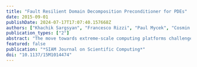 ```yaml
---
title: "Fault Resilient Domain Decomposition Preconditioner for PDEs"
date: 2015-09-01
publishDate: 2024-07-17T17:07:40.157668Z
authors: ["Khachik Sargsyan", "Francesco Rizzi", "Paul Mycek", "Cosmin Safta", "Karla Morris", "Habib N. Najm", "Olivier Le Maître", "Omar Knio", "Bert Debusschere"]
publication_types: ["2"]
abstract: "The move towards extreme-scale computing platforms challenges scientific simulations in many ways. Given the recent tendencies in computer architecture development, one needs to reformulate legacy codes in order to cope with large amounts of communication, system faults, and requirements of low-memory usage per core. In this work, we develop a novel framework for solving PDEs via domain decomposition that reformulates the solution as a state of knowledge with a probabilistic interpretation. Such reformulation allows resiliency with respect to potential faults without having to apply fault detection, avoids unnecessary communication, and is generally well-suited for rigorous uncertainty quantification studies that target improvements of predictive fidelity of scientific models. We demonstrate our algorithm for one-dimensional PDE examples where artificial faults have been implemented as bit flips in the binary representation of subdomain solutions."
featured: false
publication: "*SIAM Journal on Scientific Computing*"
doi: "10.1137/15M1014474"
---
```


